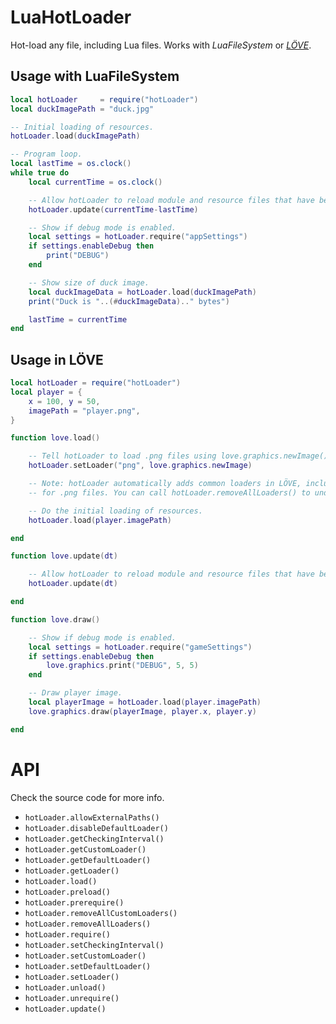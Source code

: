 # LuaHotLoader

Hot-load any file, including Lua files. Works with *LuaFileSystem* or [*LÖVE*](https://love2d.org/).



## Usage with LuaFileSystem

```lua
local hotLoader     = require("hotLoader")
local duckImagePath = "duck.jpg"

-- Initial loading of resources.
hotLoader.load(duckImagePath)

-- Program loop.
local lastTime = os.clock()
while true do
	local currentTime = os.clock()

	-- Allow hotLoader to reload module and resource files that have been updated.
	hotLoader.update(currentTime-lastTime)

	-- Show if debug mode is enabled.
	local settings = hotLoader.require("appSettings")
	if settings.enableDebug then
		print("DEBUG")
	end

	-- Show size of duck image.
	local duckImageData = hotLoader.load(duckImagePath)
	print("Duck is "..(#duckImageData).." bytes")

	lastTime = currentTime
end
```

## Usage in LÖVE

```lua
local hotLoader = require("hotLoader")
local player = {
	x = 100, y = 50,
	imagePath = "player.png",
}

function love.load()

	-- Tell hotLoader to load .png files using love.graphics.newImage().
	hotLoader.setLoader("png", love.graphics.newImage)

	-- Note: hotLoader automatically adds common loaders in LÖVE, including
	-- for .png files. You can call hotLoader.removeAllLoaders() to undo this.

	-- Do the initial loading of resources.
	hotLoader.load(player.imagePath)

end

function love.update(dt)

	-- Allow hotLoader to reload module and resource files that have been updated.
	hotLoader.update(dt)

end

function love.draw()

	-- Show if debug mode is enabled.
	local settings = hotLoader.require("gameSettings")
	if settings.enableDebug then
		love.graphics.print("DEBUG", 5, 5)
	end

	-- Draw player image.
	local playerImage = hotLoader.load(player.imagePath)
	love.graphics.draw(playerImage, player.x, player.y)

end
```



# API

Check the source code for more info.

- `hotLoader.allowExternalPaths()`
- `hotLoader.disableDefaultLoader()`
- `hotLoader.getCheckingInterval()`
- `hotLoader.getCustomLoader()`
- `hotLoader.getDefaultLoader()`
- `hotLoader.getLoader()`
- `hotLoader.load()`
- `hotLoader.preload()`
- `hotLoader.prerequire()`
- `hotLoader.removeAllCustomLoaders()`
- `hotLoader.removeAllLoaders()`
- `hotLoader.require()`
- `hotLoader.setCheckingInterval()`
- `hotLoader.setCustomLoader()`
- `hotLoader.setDefaultLoader()`
- `hotLoader.setLoader()`
- `hotLoader.unload()`
- `hotLoader.unrequire()`
- `hotLoader.update()`
